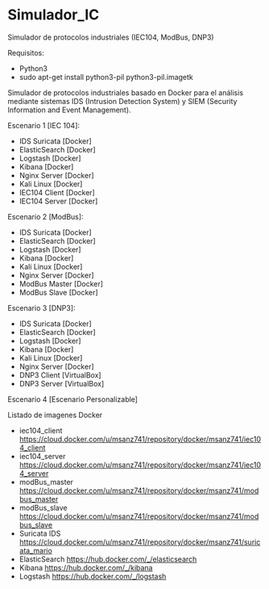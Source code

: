 # Simulador_IC
Simulador de protocolos industriales (IEC104, ModBus, DNP3)

Requisitos:
- Python3 
- sudo apt-get install python3-pil python3-pil.imagetk

Simulador de protocolos industriales basado en Docker para el análisis mediante sistemas IDS (Intrusion Detection System) y SIEM (Security Information and Event Management).

Escenario 1 [IEC 104]:

- IDS Suricata  [Docker]
- ElasticSearch [Docker]
- Logstash      [Docker]
- Kibana        [Docker]
- Nginx Server  [Docker]
- Kali Linux    [Docker]
- IEC104 Client [Docker]
- IEC104 Server [Docker]

Escenario 2 [ModBus]:

- IDS Suricata  [Docker]
- ElasticSearch [Docker]
- Logstash      [Docker]
- Kibana        [Docker]
- Kali Linux    [Docker]
- Nginx Server  [Docker]
- ModBus Master [Docker]
- ModBus Slave  [Docker]

Escenario 3 [DNP3]:

- IDS Suricata  [Docker]
- ElasticSearch [Docker]
- Logstash      [Docker]
- Kibana        [Docker]
- Kali Linux    [Docker]
- Nginx Server  [Docker]
- DNP3 Client   [VirtualBox]
- DNP3 Server   [VirtualBox]

Escenario 4 [Escenario Personalizable]

Listado de imagenes Docker

- iec104_client  https://cloud.docker.com/u/msanz741/repository/docker/msanz741/iec104_client
- iec104_server  https://cloud.docker.com/u/msanz741/repository/docker/msanz741/iec104_server
- modBus_master  https://cloud.docker.com/u/msanz741/repository/docker/msanz741/modbus_master
- modBus_slave   https://cloud.docker.com/u/msanz741/repository/docker/msanz741/modbus_slave
- Suricata IDS   https://cloud.docker.com/u/msanz741/repository/docker/msanz741/suricata_mario
- ElasticSearch  https://hub.docker.com/_/elasticsearch
- Kibana         https://hub.docker.com/_/kibana
- Logstash       https://hub.docker.com/_/logstash
